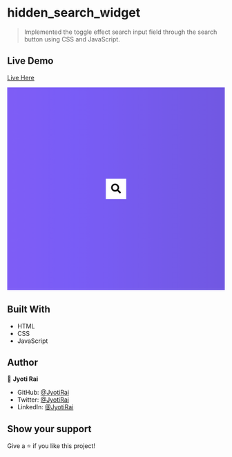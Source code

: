 # hidden_search_widget

> Implemented the toggle effect search input field through the search button using CSS and JavaScript.

## Live Demo

[Live Here](https://jyotirai-projects-search-widget-toggle.netlify.app/)

![screenshot](./screenshot.png)

## Built With

- HTML
- CSS
- JavaScript

## Author

👤 **Jyoti Rai**

- GitHub: [@JyotiRai](https://github.com/jrai0792)
- Twitter: [@JyotiRai](https://twitter.com/jyotirai0792)
- LinkedIn: [@JyotiRai](https://linkedin.com/in/rai-jyoti)

## Show your support

Give a ⭐️ if you like this project!